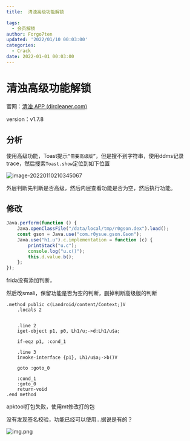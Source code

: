 ```yaml
---
title:  清浊高级功能解锁

tags:
  - 会员解锁
author: Forgo7ten
updated: '2022/01/10 00:03:00'
categories:
  - Crack
date: 2022-01-01 00:03:00
---
```




# 清浊高级功能解锁

官网：[清浊 APP (dircleaner.com)](https://www.dircleaner.com/#/)

version：v1.7.8

## 分析

使用高级功能，Toast提示`“需要高级版”`，但是搜不到字符串，使用ddms记录trace，然后搜索`Toast.show`定位到如下位置

![image-20220110210345067](https://gitee.com/Forgo7ten/images-bed/raw/master/2022/01/20220110214801.png)

外层判断先判断是否高级，然后内层查看功能是否为空，然后执行功能。

## 修改

```javascript
Java.perform(function () {
    Java.openClassFile("/data/local/tmp/r0gson.dex").load();
    const gson = Java.use("com.r0ysue.gson.Gson");
    Java.use("h1.u").c.implementation = function (c) {
        printStack("u.c");
        console.log("u.c()");
        this.d.value.b();
    };
});
```

frida没有添加判断，

然后改smali，保留功能是否为空的判断，删掉判断高级版的判断

```smali
.method public c(Landroid/content/Context;)V
    .locals 2


    .line 2
    iget-object p1, p0, Lh1/u;->d:Lh1/u$a;

    if-eqz p1, :cond_1

    .line 3
    invoke-interface {p1}, Lh1/u$a;->b()V

    goto :goto_0

    :cond_1
    :goto_0
    return-void
.end method
```

apktool打包失败，使用mt修改打的包





没有发现签名校验，功能已经可以使用...据说是有的？

![img.png](https://s2.loli.net/2022/01/10/EgNn5ohs8vmJyOD.png)

